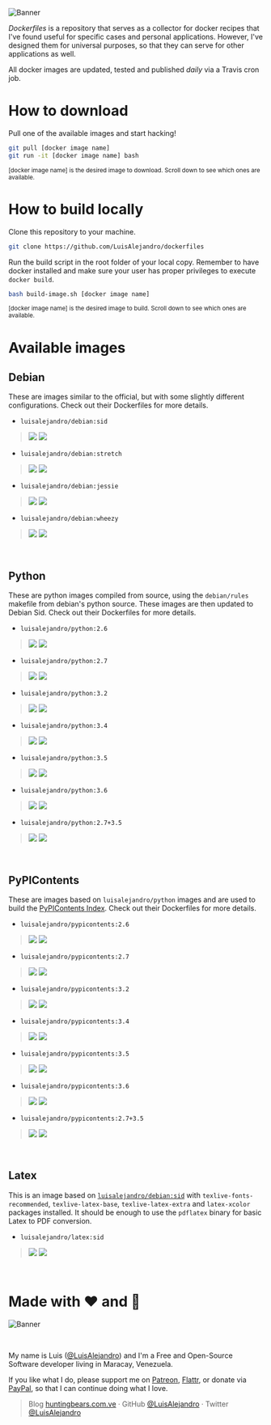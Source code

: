 ![Banner](https://gitcdn.xyz/repo/LuisAlejandro/dockerfiles/master/banner.svg)

*Dockerfiles* is a repository that serves as a collector for docker recipes that I've found useful for specific cases and personal applications. However, I've designed them for universal purposes, so that they can serve for other applications as well.

All docker images are updated, tested and published *daily* via a Travis cron job.

# How to download

Pull one of the available images and start hacking!

```bash
git pull [docker image name]
git run -it [docker image name] bash
```
<sup>[docker image name] is the desired image to download. Scroll down to see which ones are available.</sup>

# How to build locally

Clone this repository to your machine.

```bash
git clone https://github.com/LuisAlejandro/dockerfiles
```

Run the build script in the root folder of your local copy. Remember to have docker installed and make sure your user has proper privileges to execute `docker build`.

```bash
bash build-image.sh [docker image name]
```

<sup>[docker image name] is the desired image to build. Scroll down to see which ones are available.</sup>

# Available images

## Debian

These are images similar to the official, but with some slightly different configurations. Check out their Dockerfiles for more details.

* `luisalejandro/debian:sid`

> [![](https://img.shields.io/badge/Dockerfile-debian:sid-yellow.svg)](https://github.com/LuisAlejandro/dockerfiles/blob/master/debian/sid/Dockerfile) [![](https://images.microbadger.com/badges/image/luisalejandro/debian:sid.svg)](https://microbadger.com/images/luisalejandro/debian:sid)

* `luisalejandro/debian:stretch`

> [![](https://img.shields.io/badge/Dockerfile-debian:stretch-yellow.svg)](https://github.com/LuisAlejandro/dockerfiles/blob/master/debian/stretch/Dockerfile) [![](https://images.microbadger.com/badges/image/luisalejandro/debian:stretch.svg)](https://microbadger.com/images/luisalejandro/debian:stretch)

* `luisalejandro/debian:jessie`

> [![](https://img.shields.io/badge/Dockerfile-debian:jessie-yellow.svg)](https://github.com/LuisAlejandro/dockerfiles/blob/master/debian/jessie/Dockerfile) [![](https://images.microbadger.com/badges/image/luisalejandro/debian:jessie.svg)](https://microbadger.com/images/luisalejandro/debian:jessie)

* `luisalejandro/debian:wheezy`

> [![](https://img.shields.io/badge/Dockerfile-debian:wheezy-yellow.svg)](https://github.com/LuisAlejandro/dockerfiles/blob/master/debian/wheezy/Dockerfile) [![](https://images.microbadger.com/badges/image/luisalejandro/debian:wheezy.svg)](https://microbadger.com/images/luisalejandro/debian:wheezy)

&nbsp;

## Python

These are python images compiled from source, using the `debian/rules` makefile from debian's python source. These images are then updated to Debian Sid. Check out their Dockerfiles for more details.

* `luisalejandro/python:2.6`

> [![](https://img.shields.io/badge/Dockerfile-python:2.6-yellow.svg)](https://github.com/LuisAlejandro/dockerfiles/blob/master/python/2.6/Dockerfile) [![](https://images.microbadger.com/badges/image/luisalejandro/python:2.6.svg)](https://microbadger.com/images/luisalejandro/python:2.6)

* `luisalejandro/python:2.7`

> [![](https://img.shields.io/badge/Dockerfile-python:2.7-yellow.svg)](https://github.com/LuisAlejandro/dockerfiles/blob/master/python/2.7/Dockerfile) [![](https://images.microbadger.com/badges/image/luisalejandro/python:2.7.svg)](https://microbadger.com/images/luisalejandro/python:2.7)

* `luisalejandro/python:3.2`

> [![](https://img.shields.io/badge/Dockerfile-python:3.2-yellow.svg)](https://github.com/LuisAlejandro/dockerfiles/blob/master/python/3.2/Dockerfile) [![](https://images.microbadger.com/badges/image/luisalejandro/python:3.2.svg)](https://microbadger.com/images/luisalejandro/python:3.2)

* `luisalejandro/python:3.4`

> [![](https://img.shields.io/badge/Dockerfile-python:3.4-yellow.svg)](https://github.com/LuisAlejandro/dockerfiles/blob/master/python/3.4/Dockerfile) [![](https://images.microbadger.com/badges/image/luisalejandro/python:3.4.svg)](https://microbadger.com/images/luisalejandro/python:3.4)

* `luisalejandro/python:3.5`

> [![](https://img.shields.io/badge/Dockerfile-python:3.5-yellow.svg)](https://github.com/LuisAlejandro/dockerfiles/blob/master/python/3.5/Dockerfile) [![](https://images.microbadger.com/badges/image/luisalejandro/python:3.5.svg)](https://microbadger.com/images/luisalejandro/python:3.5)

* `luisalejandro/python:3.6`

> [![](https://img.shields.io/badge/Dockerfile-python:3.6-yellow.svg)](https://github.com/LuisAlejandro/dockerfiles/blob/master/python/3.6/Dockerfile) [![](https://images.microbadger.com/badges/image/luisalejandro/python:3.6.svg)](https://microbadger.com/images/luisalejandro/python:3.6)

* `luisalejandro/python:2.7+3.5`

> [![](https://img.shields.io/badge/Dockerfile-python:2.7+3.5-yellow.svg)](https://github.com/LuisAlejandro/dockerfiles/blob/master/python/2.7+3.5/Dockerfile) [![](https://images.microbadger.com/badges/image/luisalejandro/python:2.7+3.5.svg)](https://microbadger.com/images/luisalejandro/python:2.7+3.5)

&nbsp;

## PyPIContents

These are images based on `luisalejandro/python` images and are used to build the [PyPIContents Index](https://github.com/LuisAlejandro/pypicontents). Check out their Dockerfiles for more details.

* `luisalejandro/pypicontents:2.6`

> [![](https://img.shields.io/badge/Dockerfile-pypicontents:2.6-yellow.svg)](https://github.com/LuisAlejandro/dockerfiles/blob/master/pypicontents/2.6/Dockerfile) [![](https://images.microbadger.com/badges/image/luisalejandro/pypicontents:2.6.svg)](https://microbadger.com/images/luisalejandro/pypicontents:2.6)

* `luisalejandro/pypicontents:2.7`

> [![](https://img.shields.io/badge/Dockerfile-pypicontents:2.7-yellow.svg)](https://github.com/LuisAlejandro/dockerfiles/blob/master/pypicontents/2.7/Dockerfile) [![](https://images.microbadger.com/badges/image/luisalejandro/pypicontents:2.7.svg)](https://microbadger.com/images/luisalejandro/pypicontents:2.7)

* `luisalejandro/pypicontents:3.2`

> [![](https://img.shields.io/badge/Dockerfile-pypicontents:3.2-yellow.svg)](https://github.com/LuisAlejandro/dockerfiles/blob/master/pypicontents/3.2/Dockerfile) [![](https://images.microbadger.com/badges/image/luisalejandro/pypicontents:3.2.svg)](https://microbadger.com/images/luisalejandro/pypicontents:3.2)

* `luisalejandro/pypicontents:3.4`

> [![](https://img.shields.io/badge/Dockerfile-pypicontents:3.4-yellow.svg)](https://github.com/LuisAlejandro/dockerfiles/blob/master/pypicontents/3.4/Dockerfile) [![](https://images.microbadger.com/badges/image/luisalejandro/pypicontents:3.4.svg)](https://microbadger.com/images/luisalejandro/pypicontents:3.4)

* `luisalejandro/pypicontents:3.5`

> [![](https://img.shields.io/badge/Dockerfile-pypicontents:3.5-yellow.svg)](https://github.com/LuisAlejandro/dockerfiles/blob/master/pypicontents/3.5/Dockerfile) [![](https://images.microbadger.com/badges/image/luisalejandro/pypicontents:3.5.svg)](https://microbadger.com/images/luisalejandro/pypicontents:3.5)

* `luisalejandro/pypicontents:3.6`

> [![](https://img.shields.io/badge/Dockerfile-pypicontents:3.6-yellow.svg)](https://github.com/LuisAlejandro/dockerfiles/blob/master/pypicontents/3.6/Dockerfile) [![](https://images.microbadger.com/badges/image/luisalejandro/pypicontents:3.6.svg)](https://microbadger.com/images/luisalejandro/pypicontents:3.6)

* `luisalejandro/pypicontents:2.7+3.5`

> [![](https://img.shields.io/badge/Dockerfile-pypicontents:2.7+3.5-yellow.svg)](https://github.com/LuisAlejandro/dockerfiles/blob/master/pypicontents/2.7+3.5/Dockerfile) [![](https://images.microbadger.com/badges/image/luisalejandro/pypicontents:2.7+3.5.svg)](https://microbadger.com/images/luisalejandro/pypicontents:2.7+3.5)

&nbsp;

## Latex

This is an image based on [`luisalejandro/debian:sid`](https://microbadger.com/images/luisalejandro/debian:sid) with `texlive-fonts-recommended`, `texlive-latex-base`, `texlive-latex-extra` and `latex-xcolor` packages installed. It should be enough to use the `pdflatex` binary for basic Latex to PDF conversion.


* `luisalejandro/latex:sid`

> [![](https://img.shields.io/badge/Dockerfile-latex:sid-yellow.svg)](https://github.com/LuisAlejandro/dockerfiles/blob/master/latex/sid/Dockerfile) [![](https://images.microbadger.com/badges/image/luisalejandro/latex:sid.svg)](https://microbadger.com/images/luisalejandro/latex:sid)

&nbsp;

# Made with :heart: and :hamburger:

![Banner](http://huntingbears.com.ve/static/img/site/banner.svg)

&nbsp;

My name is Luis ([@LuisAlejandro](https://github.com/LuisAlejandro)) and I'm a Free and Open-Source Software developer living in Maracay, Venezuela.

If you like what I do, please support me on [Patreon](https://www.patreon.com/luisalejandro),  [Flattr](https://flattr.com/profile/luisalejandro), or donate via [PayPal](https://www.paypal.com/cgi-bin/webscr?cmd=_s-xclick&hosted_button_id=B8LPXHQY8QE8Y), so that I can continue doing what I love.

> Blog [huntingbears.com.ve](http://huntingbears.com.ve) · GitHub [@LuisAlejandro](https://github.com/LuisAlejandro) · Twitter [@LuisAlejandro](https://twitter.com/LuisAlejandro)

&nbsp;
